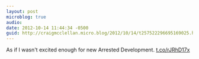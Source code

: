 ```yaml
---
layout: post
microblog: true
audio: 
date: 2012-10-14 11:44:34 -0500
guid: http://craigmcclellan.micro.blog/2012/10/14/t257522296695169025.html
---
```

As if I wasn't excited enough for new Arrested Development.  [t.co/rJRhD17x](http://t.co/rJRhD17x)
